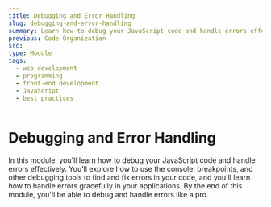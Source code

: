 ```yaml
---
title: Debugging and Error Handling
slug: debugging-and-error-handling
summary: Learn how to debug your JavaScript code and handle errors effectively. Master the basics of debugging and error handling with our course.
previous: Code Organization
src:
type: Module
tags:
  - web development
  - programming
  - front-end development
  - JavaScript
  - best practices
---
```


# Debugging and Error Handling

In this module, you'll learn how to debug your JavaScript code and handle errors effectively. You'll explore how to use the console, breakpoints, and other debugging tools to find and fix errors in your code, and you'll learn how to handle errors gracefully in your applications. By the end of this module, you'll be able to debug and handle errors like a pro.
